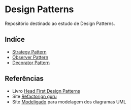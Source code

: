 # Design Patterns
Repositório destinado ao estudo de Design Patterns.

## Indíce
- [Strategy Pattern](./strategy/)
- [Observer Pattern](./observer/)
- [Decorator Pattern](./decorator/)

## Referências
- Livro [Head First Design Patterns](https://www.oreilly.com/library/view/head-first-design/0596007124/)
- Site [Refactorign guru](https://refactoring.guru/pt-br/design-patterns)
- Site [Modeligado](https://matheusgr.github.io/modeligado/edit.html) para modelagem dos diagramas UML
